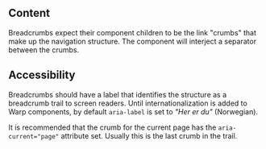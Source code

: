## Content

Breadcrumbs expect their component children to be the link "crumbs" that make up
the navigation structure. The component will interject a separator between the
crumbs.

## Accessibility

Breadcrumbs should have a label that identifies the structure as a breadcrumb
trail to screen readers. Until internationalization is added to Warp components, by default `aria-label` is set to <em>"Her er du"</em> (Norwegian).

It is recommended that the crumb for the current page has the
`aria-current="page"` attribute set. Usually this is the last crumb in the
trail.